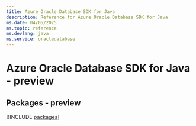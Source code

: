 ```yaml
---
title: Azure Oracle Database SDK for Java
description: Reference for Azure Oracle Database SDK for Java
ms.date: 04/05/2025
ms.topic: reference
ms.devlang: java
ms.service: oracledatabase
---
```

# Azure Oracle Database SDK for Java - preview
## Packages - preview
[!INCLUDE [packages](oracle-database-index.md)]